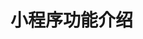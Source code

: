 <!--
 * @Author: cest
 * @Date: 2022-06-30 08:25:13
 * @LastEditTime: 2022-07-02 12:43:13
 * @LastEditors: cest
 * @FilePath: /uni-app-cli/project-doc/关于/关于.MD
 * @Description: 小程序功能介绍
-->

# 小程序功能介绍
